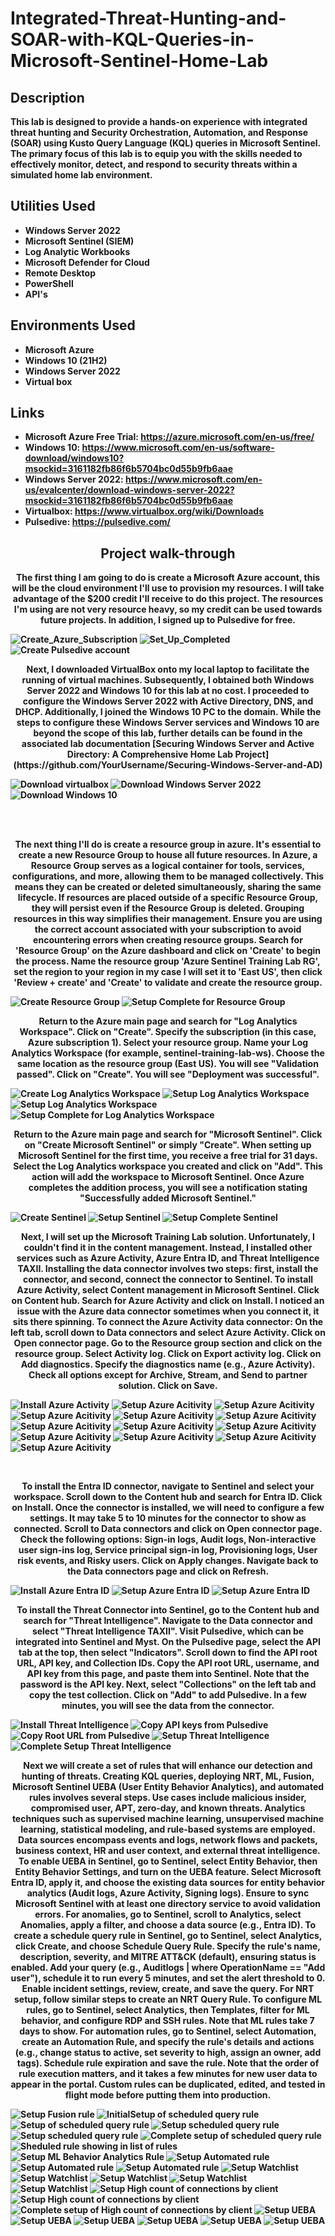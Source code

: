 <h1>Integrated-Threat-Hunting-and-SOAR-with-KQL-Queries-in-Microsoft-Sentinel-Home-Lab</h1>

<h2>Description</h2>
<b>This lab is designed to provide a hands-on experience with integrated threat hunting and Security Orchestration, Automation, and Response (SOAR) using Kusto Query Language (KQL) queries in Microsoft Sentinel. The primary focus of this lab is to equip you with the skills needed to effectively monitor, detect, and respond to security threats within a simulated home lab environment.<b/>
<br />

<h2>Utilities Used</h2>

- <b>Windows Server 2022</b> 
- <b>Microsoft Sentinel (SIEM)</b> 
- <b>Log Analytic Workbooks</b>
- <b>Microsoft Defender for Cloud</b>
- <b>Remote Desktop</b>
- <b>PowerShell</b>
- <b>API's</b>



<h2>Environments Used </h2>

- <b>Microsoft Azure</b>
- <b>Windows 10</b> (21H2)
- <b>Windows Server 2022
- <b>Virtual box</b>

<h2>Links</h2>

- <b>Microsoft Azure Free Trial:</b> https://azure.microsoft.com/en-us/free/
- <b>Windows 10:<b/> https://www.microsoft.com/en-us/software-download/windows10?msockid=3161182fb86f6b5704bc0d55b9fb6aae
- <b>Windows Server 2022:</b> https://www.microsoft.com/en-us/evalcenter/download-windows-server-2022?msockid=3161182fb86f6b5704bc0d55b9fb6aae
- <b>Virtualbox:</b> https://www.virtualbox.org/wiki/Downloads
- <b>Pulsedive:</b> https://pulsedive.com/
  

<h2 align="center">Project walk-through</h2>

<p align="center">
<b>The first thing I am going to do is create a Microsoft Azure account, this will be the cloud environment I'll use to provision my resources. I will take advantage of the $200 credit I'll receive to do this project. The resources I'm using are not very resource heavy, so my credit can be used towards future projects. In addition, I signed up to Pulsedive for free. </b> <br/>
</p>

![Create_Azure_Subscription](https://user-images.githubusercontent.com/108043108/225348757-c41744df-2be1-4ffc-87a6-aa258a4102ef.JPG)
![Set_Up_Completed](https://user-images.githubusercontent.com/108043108/225348950-5d9c01fa-a707-4813-a6f3-012c703c41df.JPG)
![Create Pulsedive account](https://github.com/StephenOwusuB/Integrated-Threat-Hunting-and-SOAR-with-KQL-Queries-in-Microsoft-Sentinel-Home-Lab/blob/main/images/images/pulsedive.png)

<p align="center">
<b>Next, I downloaded VirtualBox onto my local laptop to facilitate the running of virtual machines. Subsequently, I obtained both Windows Server 2022 and Windows 10 for this lab at no cost. I proceeded to configure the Windows Server 2022 with Active Directory, DNS, and DHCP. Additionally, I joined the Windows 10 PC to the domain. While the steps to configure these Windows Server services and Windows 10 are beyond the scope of this lab, further details can be found in the associated lab documentation [Securing Windows Server and Active Directory: A Comprehensive Home Lab Project](https://github.com/YourUsername/Securing-Windows-Server-and-AD) </b> <br/>
</p>

![Download virtualbox](https://github.com/StephenOwusuB/Integrated-Threat-Hunting-and-SOAR-with-KQL-Queries-in-Microsoft-Sentinel-Home-Lab/blob/main/images/images/virtualbox%20dw.png)
![Download Windows Server 2022](https://github.com/StephenOwusuB/Integrated-Threat-Hunting-and-SOAR-with-KQL-Queries-in-Microsoft-Sentinel-Home-Lab/blob/main/images/images/server2022.png)
![Download Windows 10](https://github.com/StephenOwusuB/Integrated-Threat-Hunting-and-SOAR-with-KQL-Queries-in-Microsoft-Sentinel-Home-Lab/blob/main/images/images/win10%20dw.png)


<br />
<br />
<p align="center">
<b>The next thing I'll do is create a resource group in azure. It's essential to create a new Resource Group to house all future resources. In Azure, a Resource Group serves as a logical container for tools, services, configurations, and more, allowing them to be managed collectively. This means they can be created or deleted simultaneously, sharing the same lifecycle. If resources are placed outside of a specific Resource Group, they will persist even if the Resource Group is deleted. Grouping resources in this way simplifies their management. Ensure you are using the correct account associated with your subscription to avoid encountering errors when creating resource groups. Search for 'Resource Group' on the Azure dashboard and click on 'Create' to begin the process. Name the resource group 'Azure Sentinel Training Lab RG', set the region to your region in my case I will set it to 'East US', then click 'Review + create' and 'Create' to validate and create the resource group.</b> <br/>
</p>

![Create Resource Group](https://github.com/StephenOwusuB/Integrated-Threat-Hunting-and-SOAR-with-KQL-Queries-in-Microsoft-Sentinel-Home-Lab/blob/main/images/images/deploy%20RG%201.png)
![Setup Complete for Resource Group](https://github.com/StephenOwusuB/Integrated-Threat-Hunting-and-SOAR-with-KQL-Queries-in-Microsoft-Sentinel-Home-Lab/blob/main/images/images/deploy%20RG%202.png)

<p align="center">
<b>Return to the Azure main page and search for "Log Analytics Workspace". Click on "Create". Specify the subscription (in this case, Azure subscription 1). Select your resource group. Name your Log Analytics Workspace (for example, sentinel-training-lab-ws). Choose the same location as the resource group (East US). You will see "Validation passed". Click on "Create". You will see "Deployment was successful".</b> <br/>
</p>

![Create Log Analytics Workspace](https://github.com/StephenOwusuB/Integrated-Threat-Hunting-and-SOAR-with-KQL-Queries-in-Microsoft-Sentinel-Home-Lab/blob/main/images/images/Log%20analytics%20workspaces%201.png)
![Setup Log Analytics Workspace](https://github.com/StephenOwusuB/Integrated-Threat-Hunting-and-SOAR-with-KQL-Queries-in-Microsoft-Sentinel-Home-Lab/blob/main/images/images/log%20analytics%20workspaces%202.png)
![Setup Log Analytics Workspace](https://github.com/StephenOwusuB/Integrated-Threat-Hunting-and-SOAR-with-KQL-Queries-in-Microsoft-Sentinel-Home-Lab/blob/main/images/images/log%20analytics%20workspace%203.png)
![Setup Complete for Log Analytics Workspace](https://github.com/StephenOwusuB/Integrated-Threat-Hunting-and-SOAR-with-KQL-Queries-in-Microsoft-Sentinel-Home-Lab/blob/main/images/images/log%20analytics%20workspace%204.png)


<p align="center">
<b>Return to the Azure main page and search for "Microsoft Sentinel". Click on "Create Microsoft Sentinel" or simply "Create". When setting up Microsoft Sentinel for the first time, you receive a free trial for 31 days. Select the Log Analytics workspace you created and click on "Add". This action will add the workspace to Microsoft Sentinel. Once Azure completes the addition process, you will see a notification stating "Successfully added Microsoft Sentinel."</b> <br/>
</p>

![Create Sentinel](https://github.com/StephenOwusuB/Integrated-Threat-Hunting-and-SOAR-with-KQL-Queries-in-Microsoft-Sentinel-Home-Lab/blob/main/images/images/sentinel%201.png)
![Setup Sentinel](https://github.com/StephenOwusuB/Integrated-Threat-Hunting-and-SOAR-with-KQL-Queries-in-Microsoft-Sentinel-Home-Lab/blob/main/images/images/sentinel%202.png)
![Setup Complete Sentinel](https://github.com/StephenOwusuB/Integrated-Threat-Hunting-and-SOAR-with-KQL-Queries-in-Microsoft-Sentinel-Home-Lab/blob/main/images/images/sentinel%203.png)

<p align="center">
<b>Next, I will set up the Microsoft Training Lab solution. Unfortunately, I couldn't find it in the content management. Instead, I installed other services such as Azure Activity, Azure Entra ID, and Threat Intelligence TAXII. Installing the data connector involves two steps: first, install the connector, and second, connect the connector to Sentinel. To install Azure Activity, select Content management in Microsoft Sentinel. Click on Content hub. Search for Azure Activity and click on Install. I noticed an issue with the Azure data connector sometimes when you connect it, it sits there spinning. To connect the Azure Activity data connector: On the left tab, scroll down to Data connectors and select Azure Activity. Click on Open connector page. Go to the Resource group section and click on the resource group. Select Activity log. Click on Export activity log. Click on Add diagnostics. Specify the diagnostics name (e.g., Azure Activity). Check all options except for Archive, Stream, and Send to partner solution. Click on Save.

![Install Azure Activity](https://github.com/StephenOwusuB/Integrated-Threat-Hunting-and-SOAR-with-KQL-Queries-in-Microsoft-Sentinel-Home-Lab/blob/main/images/images/sentinel%205.png)
![Setup Azure Acitivity](https://github.com/StephenOwusuB/Integrated-Threat-Hunting-and-SOAR-with-KQL-Queries-in-Microsoft-Sentinel-Home-Lab/blob/main/images/images/sentinel%206.png)
![Setup Azure Acitivity](https://github.com/StephenOwusuB/Integrated-Threat-Hunting-and-SOAR-with-KQL-Queries-in-Microsoft-Sentinel-Home-Lab/blob/main/images/images/sentinel%207.png)
![Setup Azure Acitivity](https://github.com/StephenOwusuB/Integrated-Threat-Hunting-and-SOAR-with-KQL-Queries-in-Microsoft-Sentinel-Home-Lab/blob/main/images/images/sentinel%208.png)
![Setup Azure Acitivity](https://github.com/StephenOwusuB/Integrated-Threat-Hunting-and-SOAR-with-KQL-Queries-in-Microsoft-Sentinel-Home-Lab/blob/main/images/images/sentinel%209.png)
![Setup Azure Acitivity](https://github.com/StephenOwusuB/Integrated-Threat-Hunting-and-SOAR-with-KQL-Queries-in-Microsoft-Sentinel-Home-Lab/blob/main/images/images/sentinel%2010.png)
![Setup Azure Acitivity](https://github.com/StephenOwusuB/Integrated-Threat-Hunting-and-SOAR-with-KQL-Queries-in-Microsoft-Sentinel-Home-Lab/blob/main/images/images/sentinel%2011.png)
![Setup Azure Acitivity](https://github.com/StephenOwusuB/Integrated-Threat-Hunting-and-SOAR-with-KQL-Queries-in-Microsoft-Sentinel-Home-Lab/blob/main/images/images/sentinel%2012.png)
![Setup Azure Acitivity](https://github.com/StephenOwusuB/Integrated-Threat-Hunting-and-SOAR-with-KQL-Queries-in-Microsoft-Sentinel-Home-Lab/blob/main/images/images/sentinel%2013.png)
![Setup Azure Acitivity](https://github.com/StephenOwusuB/Integrated-Threat-Hunting-and-SOAR-with-KQL-Queries-in-Microsoft-Sentinel-Home-Lab/blob/main/images/images/sentinel%2014.png)
![Setup Azure Acitivity](https://github.com/StephenOwusuB/Integrated-Threat-Hunting-and-SOAR-with-KQL-Queries-in-Microsoft-Sentinel-Home-Lab/blob/main/images/images/sentinel%2015.png)
![Setup Azure Acitivity](https://github.com/StephenOwusuB/Integrated-Threat-Hunting-and-SOAR-with-KQL-Queries-in-Microsoft-Sentinel-Home-Lab/blob/main/images/images/sentinel%2016.png)
![Setup Azure Acitivity](https://github.com/StephenOwusuB/Integrated-Threat-Hunting-and-SOAR-with-KQL-Queries-in-Microsoft-Sentinel-Home-Lab/blob/main/images/images/sentinel%2017.png)

</b> <br/>
</p>

<p align="center">
<b>To install the Entra ID connector, navigate to Sentinel and select your workspace. Scroll down to the Content hub and search for Entra ID. Click on Install. Once the connector is installed, we will need to configure a few settings. It may take 5 to 10 minutes for the connector to show as connected. Scroll to Data connectors and click on Open connector page. Check the following options: Sign-in logs, Audit logs, Non-interactive user sign-ins log, Service principal sign-in log, Provisioning logs, User risk events, and Risky users. Click on Apply changes. Navigate back to the Data connectors page and click on Refresh.</b> <br/>
</p>

![Install Azure Entra ID](https://github.com/StephenOwusuB/Integrated-Threat-Hunting-and-SOAR-with-KQL-Queries-in-Microsoft-Sentinel-Home-Lab/blob/main/images/images/sentinel%2018.png)
![Setup Azure Entra ID](https://github.com/StephenOwusuB/Integrated-Threat-Hunting-and-SOAR-with-KQL-Queries-in-Microsoft-Sentinel-Home-Lab/blob/main/images/images/sentinel%2019.png)
![Setup Azure Entra ID](https://github.com/StephenOwusuB/Integrated-Threat-Hunting-and-SOAR-with-KQL-Queries-in-Microsoft-Sentinel-Home-Lab/blob/main/images/images/sentinel%2020.png)


<p align="center">
<b>To install the Threat Connector into Sentinel, go to the Content hub and search for "Threat Intelligence". Navigate to the Data connector and select "Threat Intelligence TAXII". Visit Pulsedive, which can be integrated into Sentinel and Myst. On the Pulsedive page, select the API tab at the top, then select "Indicators". Scroll down to find the API root URL, API key, and Collection IDs. Copy the API root URL, username, and API key from this page, and paste them into Sentinel. Note that the password is the API key. Next, select "Collections" on the left tab and copy the test collection. Click on "Add" to add Pulsedive. In a few minutes, you will see the data from the connector.</b> <br/>

![Install Threat Intelligence](https://github.com/StephenOwusuB/Integrated-Threat-Hunting-and-SOAR-with-KQL-Queries-in-Microsoft-Sentinel-Home-Lab/blob/main/images/images/sentinel%2021.png)
![Copy API keys from Pulsedive](https://github.com/StephenOwusuB/Integrated-Threat-Hunting-and-SOAR-with-KQL-Queries-in-Microsoft-Sentinel-Home-Lab/blob/main/images/images/sentinel%2022.png)
![Copy Root URL from Pulsedive](https://github.com/StephenOwusuB/Integrated-Threat-Hunting-and-SOAR-with-KQL-Queries-in-Microsoft-Sentinel-Home-Lab/blob/main/images/images/sentinel%2024.png)
![Setup Threat Intelligence](https://github.com/StephenOwusuB/Integrated-Threat-Hunting-and-SOAR-with-KQL-Queries-in-Microsoft-Sentinel-Home-Lab/blob/main/images/images/sentinel%2025.png)
![Complete Setup Threat Intelligence](https://github.com/StephenOwusuB/Integrated-Threat-Hunting-and-SOAR-with-KQL-Queries-in-Microsoft-Sentinel-Home-Lab/blob/main/images/images/sentinel%2026.png)
  
</p>


<p align="center">
<b>Next we will create a set of rules that will enhance our detection and hunting of threats. Creating KQL queries, deploying NRT, ML, Fusion, Microsoft Sentinel UEBA (User Entity Behavior Analytics), and automated rules involves several steps. Use cases include malicious insider, compromised user, APT, zero-day, and known threats. Analytics techniques such as supervised machine learning, unsupervised machine learning, statistical modeling, and rule-based systems are employed. Data sources encompass events and logs, network flows and packets, business context, HR and user context, and external threat intelligence. To enable UEBA in Sentinel, go to Sentinel, select Entity Behavior, then Entity Behavior Settings, and turn on the UEBA feature. Select Microsoft Entra ID, apply it, and choose the existing data sources for entity behavior analytics (Audit logs, Azure Activity, Signing logs). Ensure to sync Microsoft Sentinel with at least one directory service to avoid validation errors. For anomalies, go to Sentinel, scroll to Analytics, select Anomalies, apply a filter, and choose a data source (e.g., Entra ID). To create a schedule query rule in Sentinel, go to Sentinel, select Analytics, click Create, and choose Schedule Query Rule. Specify the rule's name, description, severity, and MITRE ATT&CK (default), ensuring status is enabled. Add your query (e.g., Auditlogs | where OperationName == "Add user"), schedule it to run every 5 minutes, and set the alert threshold to 0. Enable incident settings, review, create, and save the query. For NRT setup, follow similar steps to create an NRT Query Rule. To configure ML rules, go to Sentinel, select Analytics, then Templates, filter for ML behavior, and configure RDP and SSH rules. Note that ML rules take 7 days to show. For automation rules, go to Sentinel, select Automation, create an Automation Rule, and specify the rule's details and actions (e.g., change status to active, set severity to high, assign an owner, add tags). Schedule rule expiration and save the rule. Note that the order of rule execution matters, and it takes a few minutes for new user data to appear in the portal. Custom rules can be duplicated, edited, and tested in flight mode before putting them into production.</b> <br/>

![Setup Fusion rule](https://github.com/StephenOwusuB/Integrated-Threat-Hunting-and-SOAR-with-KQL-Queries-in-Microsoft-Sentinel-Home-Lab/blob/main/images/images/sentinel%2027.png)
![InitialSetup of scheduled query rule](https://github.com/StephenOwusuB/Integrated-Threat-Hunting-and-SOAR-with-KQL-Queries-in-Microsoft-Sentinel-Home-Lab/blob/main/images/images/sentinel%2028.png)
![Setup of scheduled query rule](https://github.com/StephenOwusuB/Integrated-Threat-Hunting-and-SOAR-with-KQL-Queries-in-Microsoft-Sentinel-Home-Lab/blob/main/images/images/sentinel%2029.png)
![Setup scheduled query rule](https://github.com/StephenOwusuB/Integrated-Threat-Hunting-and-SOAR-with-KQL-Queries-in-Microsoft-Sentinel-Home-Lab/blob/main/images/images/sentinel%2030.png)
![Setup scheduled query rule](https://github.com/StephenOwusuB/Integrated-Threat-Hunting-and-SOAR-with-KQL-Queries-in-Microsoft-Sentinel-Home-Lab/blob/main/images/images/sentinel%2031.png)
![Complete setup of scheduled query rule](https://github.com/StephenOwusuB/Integrated-Threat-Hunting-and-SOAR-with-KQL-Queries-in-Microsoft-Sentinel-Home-Lab/blob/main/images/images/sentinel%2032.png)
![Sheduled rule showing in list of rules](https://github.com/StephenOwusuB/Integrated-Threat-Hunting-and-SOAR-with-KQL-Queries-in-Microsoft-Sentinel-Home-Lab/blob/main/images/images/sentinel%2033.png)
![Setup ML Behavior Analytics Rule](https://github.com/StephenOwusuB/Integrated-Threat-Hunting-and-SOAR-with-KQL-Queries-in-Microsoft-Sentinel-Home-Lab/blob/main/images/images/sentinel%2034.png)
![Setup Automated rule](https://github.com/StephenOwusuB/Integrated-Threat-Hunting-and-SOAR-with-KQL-Queries-in-Microsoft-Sentinel-Home-Lab/blob/main/images/images/sentinel%2035.png)
![Setup Automated rule](https://github.com/StephenOwusuB/Integrated-Threat-Hunting-and-SOAR-with-KQL-Queries-in-Microsoft-Sentinel-Home-Lab/blob/main/images/images/sentinel%2036.png)
![Setup Automated rule](https://github.com/StephenOwusuB/Integrated-Threat-Hunting-and-SOAR-with-KQL-Queries-in-Microsoft-Sentinel-Home-Lab/blob/main/images/images/sentinel%2037.png)
![Setup Watchlist](https://github.com/StephenOwusuB/Integrated-Threat-Hunting-and-SOAR-with-KQL-Queries-in-Microsoft-Sentinel-Home-Lab/blob/main/images/images/sentinel%2044.png)
![Setup Watchlist](https://github.com/StephenOwusuB/Integrated-Threat-Hunting-and-SOAR-with-KQL-Queries-in-Microsoft-Sentinel-Home-Lab/blob/main/images/images/sentinel%2045.png)
![Setup Watchlist](https://github.com/StephenOwusuB/Integrated-Threat-Hunting-and-SOAR-with-KQL-Queries-in-Microsoft-Sentinel-Home-Lab/blob/main/images/images/sentinel%2046.png)
![Setup Watchlist](https://github.com/StephenOwusuB/Integrated-Threat-Hunting-and-SOAR-with-KQL-Queries-in-Microsoft-Sentinel-Home-Lab/blob/main/images/images/sentinel%2047.png)
![Setup Watchlist](https://github.com/StephenOwusuB/Integrated-Threat-Hunting-and-SOAR-with-KQL-Queries-in-Microsoft-Sentinel-Home-Lab/blob/main/images/images/sentinel%2048.png)
![Setup High count of connections by client](https://github.com/StephenOwusuB/Integrated-Threat-Hunting-and-SOAR-with-KQL-Queries-in-Microsoft-Sentinel-Home-Lab/blob/main/images/images/sentinel%2049.png)
![Setup High count of connections by client](https://github.com/StephenOwusuB/Integrated-Threat-Hunting-and-SOAR-with-KQL-Queries-in-Microsoft-Sentinel-Home-Lab/blob/main/images/images/sentinel%2050.png)
![Complete setup of High count of connections by client](https://github.com/StephenOwusuB/Integrated-Threat-Hunting-and-SOAR-with-KQL-Queries-in-Microsoft-Sentinel-Home-Lab/blob/main/images/images/sentinel%2051.png)
![Setup UEBA](https://github.com/StephenOwusuB/Integrated-Threat-Hunting-and-SOAR-with-KQL-Queries-in-Microsoft-Sentinel-Home-Lab/blob/main/images/images/sentinel%2081.png)
![Setup UEBA](https://github.com/StephenOwusuB/Integrated-Threat-Hunting-and-SOAR-with-KQL-Queries-in-Microsoft-Sentinel-Home-Lab/blob/main/images/images/sentinel%2057.png)
![Setup UEBA](https://github.com/StephenOwusuB/Integrated-Threat-Hunting-and-SOAR-with-KQL-Queries-in-Microsoft-Sentinel-Home-Lab/blob/main/images/images/sentinel%2058.png)
![Setup UEBA](https://github.com/StephenOwusuB/Integrated-Threat-Hunting-and-SOAR-with-KQL-Queries-in-Microsoft-Sentinel-Home-Lab/blob/main/images/images/sentinel%2059.png)
![Setup UEBA](https://github.com/StephenOwusuB/Integrated-Threat-Hunting-and-SOAR-with-KQL-Queries-in-Microsoft-Sentinel-Home-Lab/blob/main/images/images/sentinel%2060.png)
![Setup UEBA](https://github.com/StephenOwusuB/Integrated-Threat-Hunting-and-SOAR-with-KQL-Queries-in-Microsoft-Sentinel-Home-Lab/blob/main/images/images/sentinel%2061.png)









</p>

